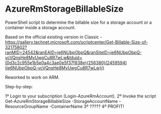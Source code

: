 # AzureRmStorageBillableSize
PowerShell script to determine the billable size for a storage account or a container inside a storage account.

Based on the official existing version in Classic - https://gallery.technet.microsoft.com/scriptcenter/Get-Billable-Size-of-32175802?ranMID=24542&ranEAID=je6NUbpObpQ&ranSiteID=je6NUbpObpQ-vcVQnsHe8MvUwgCu8R7wLw&tduid=(0d3c2c955e1b5e0a4c3ae0e5f37f838e)(256380)(2459594)(je6NUbpObpQ-vcVQnsHe8MvUwgCu8R7wLw)()

Reworked to work on ARM.

Step-by-step:

1º Login to your subscription (Login-AzureRmAccount).
2º Invoke the script Get-AzureRmStorageBillableSize -StorageAccountName <storage account name> -ResourceGroupName <RG name> -ContainerName <container name>
3º ?????
4º PROFIT!

